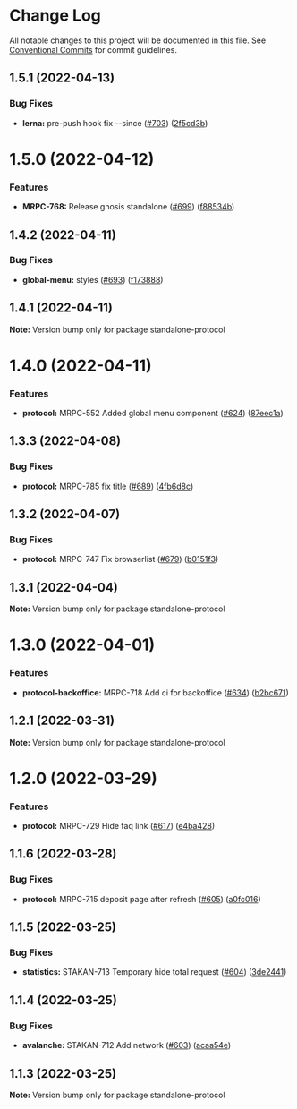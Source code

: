 # Change Log

All notable changes to this project will be documented in this file.
See [Conventional Commits](https://conventionalcommits.org) for commit guidelines.

## 1.5.1 (2022-04-13)


### Bug Fixes

* **lerna:** pre-push hook fix --since ([#703](https://github.com/Ankr-network/ankr-web/issues/703)) ([2f5cd3b](https://github.com/Ankr-network/ankr-web/commit/2f5cd3bd253f27fea402a880b56eb7c25c162fab))





# 1.5.0 (2022-04-12)


### Features

* **MRPC-768:** Release gnosis standalone ([#699](https://github.com/Ankr-network/ankr-web/issues/699)) ([f88534b](https://github.com/Ankr-network/ankr-web/commit/f88534b9fc93d1e101d2e52ce546bd8a0b217ef3))





## 1.4.2 (2022-04-11)


### Bug Fixes

* **global-menu:** styles ([#693](https://github.com/Ankr-network/ankr-web/issues/693)) ([f173888](https://github.com/Ankr-network/ankr-web/commit/f173888f9553a34f59d3d25ecd5fe42294f9bf63))





## 1.4.1 (2022-04-11)

**Note:** Version bump only for package standalone-protocol





# 1.4.0 (2022-04-11)


### Features

* **protocol:** MRPC-552 Added global menu component ([#624](https://github.com/Ankr-network/ankr-web/issues/624)) ([87eec1a](https://github.com/Ankr-network/ankr-web/commit/87eec1a7f3ae36b4b9178cb33260915f58db5536))





## 1.3.3 (2022-04-08)


### Bug Fixes

* **protocol:** MRPC-785 fix title ([#689](https://github.com/Ankr-network/ankr-web/issues/689)) ([4fb6d8c](https://github.com/Ankr-network/ankr-web/commit/4fb6d8ca4ffe385f569c15b2b57cd250abf15912))





## 1.3.2 (2022-04-07)


### Bug Fixes

* **protocol:** MRPC-747 Fix browserlist ([#679](https://github.com/Ankr-network/ankr-web/issues/679)) ([b0151f3](https://github.com/Ankr-network/ankr-web/commit/b0151f31a9b4b8ee92f4584bdd4780db9dfb1914))





## 1.3.1 (2022-04-04)

**Note:** Version bump only for package standalone-protocol





# 1.3.0 (2022-04-01)


### Features

* **protocol-backoffice:** MRPC-718 Add ci for backoffice ([#634](https://github.com/Ankr-network/ankr-web/issues/634)) ([b2bc671](https://github.com/Ankr-network/ankr-web/commit/b2bc671ca589782649eb305d1eeb99087722e51e))





## 1.2.1 (2022-03-31)

**Note:** Version bump only for package standalone-protocol





# 1.2.0 (2022-03-29)


### Features

* **protocol:** MRPC-729 Hide faq link ([#617](https://github.com/Ankr-network/ankr-web/issues/617)) ([e4ba428](https://github.com/Ankr-network/ankr-web/commit/e4ba4282bab188207ffa56655be3a3fb65e78c75))





## 1.1.6 (2022-03-28)


### Bug Fixes

* **protocol:** MRPC-715 deposit page after refresh ([#605](https://github.com/Ankr-network/ankr-web/issues/605)) ([a0fc016](https://github.com/Ankr-network/ankr-web/commit/a0fc016991c267822a323b295168d01d7a6b3ff7))





## 1.1.5 (2022-03-25)


### Bug Fixes

* **statistics:** STAKAN-713 Temporary hide total request ([#604](https://github.com/Ankr-network/ankr-web/issues/604)) ([3de2441](https://github.com/Ankr-network/ankr-web/commit/3de24410cf31b50c7119ea9a8a0c1abe010092b5))





## 1.1.4 (2022-03-25)


### Bug Fixes

* **avalanche:** STAKAN-712 Add network ([#603](https://github.com/Ankr-network/ankr-web/issues/603)) ([acaa54e](https://github.com/Ankr-network/ankr-web/commit/acaa54e82d5f58c1b478bea23fac4cb7e400acd8))





## 1.1.3 (2022-03-25)

**Note:** Version bump only for package standalone-protocol
